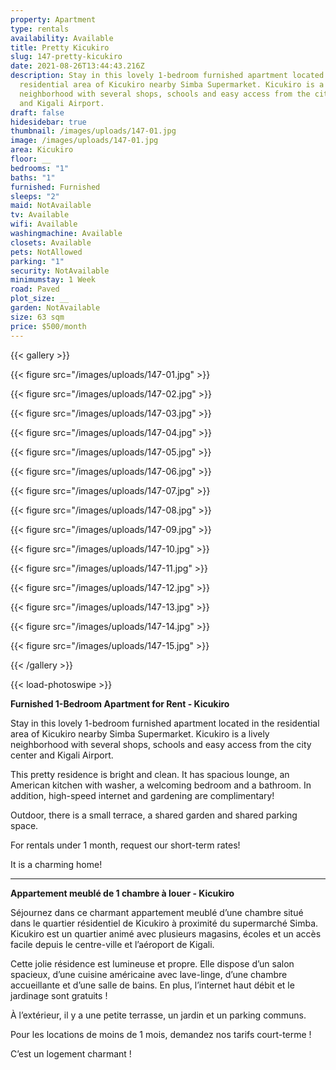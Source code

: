 ```yaml
---
property: Apartment
type: rentals
availability: Available
title: Pretty Kicukiro
slug: 147-pretty-kicukiro
date: 2021-08-26T13:44:43.216Z
description: Stay in this lovely 1-bedroom furnished apartment located the
  residential area of Kicukiro nearby Simba Supermarket. Kicukiro is a lively
  neighborhood with several shops, schools and easy access from the city center
  and Kigali Airport.
draft: false
hidesidebar: true
thumbnail: /images/uploads/147-01.jpg
image: /images/uploads/147-01.jpg
area: Kicukiro
floor: __
bedrooms: "1"
baths: "1"
furnished: Furnished
sleeps: "2"
maid: NotAvailable
tv: Available
wifi: Available
washingmachine: Available
closets: Available
pets: NotAllowed
parking: "1"
security: NotAvailable
minimumstay: 1 Week
road: Paved
plot_size: __
garden: NotAvailable
size: 63 sqm
price: $500/month
---
```

{{< gallery >}}

{{< figure src="/images/uploads/147-01.jpg" >}}

{{< figure src="/images/uploads/147-02.jpg" >}}

{{< figure src="/images/uploads/147-03.jpg" >}}

{{< figure src="/images/uploads/147-04.jpg" >}}

{{< figure src="/images/uploads/147-05.jpg" >}}

{{< figure src="/images/uploads/147-06.jpg" >}}

{{< figure src="/images/uploads/147-07.jpg" >}}

{{< figure src="/images/uploads/147-08.jpg" >}}

{{< figure src="/images/uploads/147-09.jpg" >}}

{{< figure src="/images/uploads/147-10.jpg" >}}

{{< figure src="/images/uploads/147-11.jpg" >}}

{{< figure src="/images/uploads/147-12.jpg" >}}

{{< figure src="/images/uploads/147-13.jpg" >}}

{{< figure src="/images/uploads/147-14.jpg" >}}

{{< figure src="/images/uploads/147-15.jpg" >}}

{{< /gallery >}}

{{< load-photoswipe >}}

**Furnished 1-Bedroom Apartment for Rent - Kicukiro**

Stay in this lovely 1-bedroom furnished apartment located in the residential area of Kicukiro nearby Simba Supermarket. Kicukiro is a lively neighborhood with several shops, schools and easy access from the city center and Kigali Airport.

This pretty residence is bright and clean. It has spacious lounge, an American kitchen with washer, a welcoming bedroom and a bathroom. In addition, high-speed internet and gardening are complimentary!

Outdoor, there is a small terrace, a shared garden and shared parking space.

For rentals under 1 month, request our short-term rates!

It is a charming home!

---

**Appartement meublé de 1 chambre à louer - Kicukiro**

Séjournez dans ce charmant appartement meublé d’une chambre situé dans le quartier résidentiel de Kicukiro à proximité du supermarché Simba. Kicukiro est un quartier animé avec plusieurs magasins, écoles et un accès facile depuis le centre-ville et l’aéroport de Kigali.

Cette jolie résidence est lumineuse et propre. Elle dispose d’un salon spacieux, d’une cuisine américaine avec lave-linge, d’une chambre accueillante et d’une salle de bains. En plus, l’internet haut débit et le jardinage sont gratuits !

À l’extérieur, il y a une petite terrasse, un jardin et un parking communs.

Pour les locations de moins de 1 mois, demandez nos tarifs court-terme !

C’est un logement charmant !